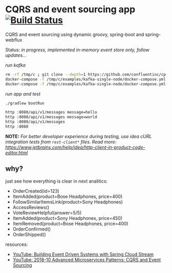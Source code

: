 # CQRS and event sourcing app [![Build Status](https://travis-ci.org/daggerok/cqrs-eventsourcing-user-management-example.svg?branch=master)](https://travis-ci.org/daggerok/cqrs-eventsourcing-user-management-example)
CQRS and event sourcing using dynamic groovy, spring-boot and spring-webflux

Status: _in progress, implemented in-memory event store only, follow updates..._

_run kafka_

```bash
rm -rf /tmp/c ; git clone --depth=1 https://github.com/confluentinc/cp-docker-images.git /tmp/c
docker-compose -f /tmp/c/examples/kafka-single-node/docker-compose.yml up -d
docker-compose -f /tmp/c/examples/kafka-single-node/docker-compose.yml down -v --rmi local
```

_run app and test_

```bash
./gradlew bootRun

http :8080/api/v1/messages message=hello
http :8080/api/v1/messages message=world
http :8080/api/v1/messages
http :8080
```

**NOTE:** _For better developer experience during testing, use idea cURL integration tests from `rest-client*` files. Read more: https://www.jetbrains.com/help/idea/http-client-in-product-code-editor.html_

## why?

just see how everything is clear in next analitics:

- OrderCreated(id=123)
- ItemAdded(product=Bose Headphones, price=400)
- FollowSimilarItemsLink(product=Sony Headphones)
- AccessReviews()
- VoteReviewHelpful(answer=5/5)
- ItemAdded(product=Sony Headphones, price=450)
- ItemRemoved(product=Bose Headphones, price=400)
- OrderConfirmed()
- OrderShipped()

resources:

* [YouTube: Building Event Driven Systems with Spring Cloud Stream](https://www.youtube.com/watch?v=LvmPa7YKgqM&t=2673s)
* [YouTube: 2018-10 Advanced Microservices Patterns: CQRS and Event Sourcing](https://www.youtube.com/watch?v=W_wySQ0lTI4&t=1448s)
